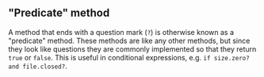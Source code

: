 ## "Predicate" method

A method that ends with a question mark (`?`) is otherwise known as a "predicate" method. These methods are like any other methods, but since they look like questions they are commonly implemented so that they return `true` or `false`. This is useful in conditional expressions, e.g. `if size.zero? and file.closed?`.
